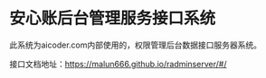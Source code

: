 # 安心账后台管理服务接口系统

此系统为aicoder.com内部使用的，权限管理后台数据接口服务器系统。

接口文档地址：https://malun666.github.io/radminserver/#/